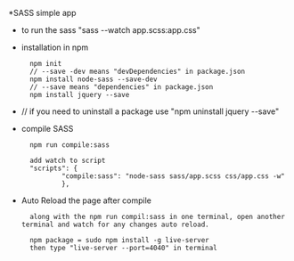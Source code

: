 *SASS simple app
- to run the sass "sass --watch app.scss:app.css"



- installation in npm

        npm init
        // --save -dev means "devDependencies" in package.json
        npm install node-sass --save-dev
        // --save means "dependencies" in package.json
        npm install jquery --save

- // if you need to uninstall a package use "npm uninstall jquery --save"

- compile SASS

        npm run compile:sass

        add watch to script
        "scripts": {
                "compile:sass": "node-sass sass/app.scss css/app.css -w"
                },


- Auto Reload the page after compile 

        along with the npm run compil:sass in one terminal, open another terminal and watch for any changes auto reload.
        
        npm package = sudo npm install -g live-server
        then type "live-server --port=4040" in terminal





